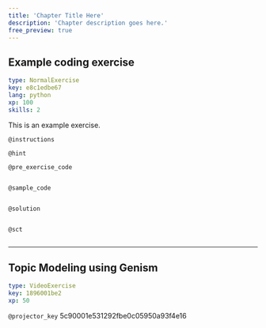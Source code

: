 ```yaml
---
title: 'Chapter Title Here'
description: 'Chapter description goes here.'
free_preview: true
---
```


## Example coding exercise

```yaml
type: NormalExercise
key: e8c1edbe67
lang: python
xp: 100
skills: 2
```

This is an example exercise.

`@instructions`


`@hint`


`@pre_exercise_code`
```{python}

```

`@sample_code`
```{python}

```

`@solution`
```{python}

```

`@sct`
```{python}

```

---

## Topic Modeling using Genism

```yaml
type: VideoExercise
key: 1896001be2
xp: 50
```

`@projector_key`
5c90001e531292fbe0c05950a93f4e16
